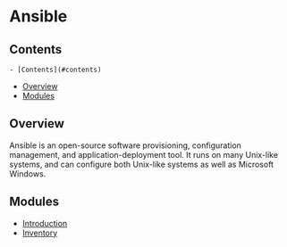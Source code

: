 # Ansible
<!--TOC_START-->
## Contents
	- [Contents](#contents)
- [Overview](#overview)
- [Modules](#modules)

<!--TOC_END-->
## Overview
Ansible is an open-source software provisioning, configuration management, and application-deployment tool.
It runs on many Unix-like systems, and can configure both Unix-like systems as well as Microsoft Windows.
<!--MODULES_START-->
## Modules
- [Introduction](./modules/introduction)
- [Inventory](./modules/inventory)
<!--MODULES_END-->
